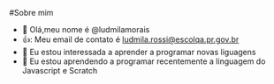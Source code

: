 #Sobre mim
- 👋 Olá,meu nome é @ludmilamorais
- 👍: Meu email de contato é ludmila.rossi@escolqa.pr.gov.br
- 👀 Eu estou interessada a aprender a programar novas liguagens
- 🌱 Eu estou aprendendo a programar recentemente a linguagem do Javascript e Scratch
